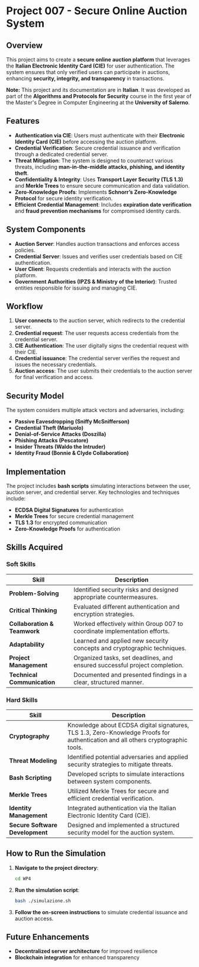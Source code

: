# Project 007 - Secure Online Auction System

## Overview
This project aims to create a **secure online auction platform** that leverages the **Italian Electronic Identity Card (CIE)** for user authentication. The system ensures that only verified users can participate in auctions, enhancing **security, integrity, and transparency** in transactions.

**Note:** This project and its documentation are in **Italian**. It was developed as part of the **Algorithms and Protocols for Security** course in the first year of the Master's Degree in Computer Engineering at the **University of Salerno**.

## Features
- **Authentication via CIE**: Users must authenticate with their **Electronic Identity Card (CIE)** before accessing the auction platform.
- **Credential Verification**: Secure credential issuance and verification through a dedicated credential server.
- **Threat Mitigation**: The system is designed to counteract various threats, including **man-in-the-middle attacks, phishing, and identity theft**.
- **Confidentiality & Integrity**: Uses **Transport Layer Security (TLS 1.3)** and **Merkle Trees** to ensure secure communication and data validation.
- **Zero-Knowledge Proofs**: Implements **Schnorr’s Zero-Knowledge Protocol** for secure identity verification.
- **Efficient Credential Management**: Includes **expiration date verification** and **fraud prevention mechanisms** for compromised identity cards.

## System Components
- **Auction Server**: Handles auction transactions and enforces access policies.
- **Credential Server**: Issues and verifies user credentials based on CIE authentication.
- **User Client**: Requests credentials and interacts with the auction platform.
- **Government Authorities (IPZS & Ministry of the Interior)**: Trusted entities responsible for issuing and managing CIE.

## Workflow
1. **User connects** to the auction server, which redirects to the credential server.
2. **Credential request**: The user requests access credentials from the credential server.
3. **CIE Authentication**: The user digitally signs the credential request with their CIE.
4. **Credential issuance**: The credential server verifies the request and issues the necessary credentials.
5. **Auction access**: The user submits their credentials to the auction server for final verification and access.

## Security Model
The system considers multiple attack vectors and adversaries, including:
- **Passive Eavesdropping (Sniffy McSnifferson)**
- **Credential Theft (Mariuolo)**
- **Denial-of-Service Attacks (Doszilla)**
- **Phishing Attacks (Pescatore)**
- **Insider Threats (Waldo the Intruder)**
- **Identity Fraud (Bonnie & Clyde Collaboration)**

## Implementation
The project includes **bash scripts** simulating interactions between the user, auction server, and credential server. Key technologies and techniques include:
- **ECDSA Digital Signatures** for authentication
- **Merkle Trees** for secure credential management
- **TLS 1.3** for encrypted communication
- **Zero-Knowledge Proofs** for authentication

## Skills Acquired
### Soft Skills
| Skill | Description |
|-------|-------------|
| **Problem-Solving** | Identified security risks and designed appropriate countermeasures. |
| **Critical Thinking** | Evaluated different authentication and encryption strategies. |
| **Collaboration & Teamwork** | Worked effectively within Group 007 to coordinate implementation efforts. |
| **Adaptability** | Learned and applied new security concepts and cryptographic techniques. |
| **Project Management** | Organized tasks, set deadlines, and ensured successful project completion. |
| **Technical Communication** | Documented and presented findings in a clear, structured manner. |

### Hard Skills
| Skill | Description |
|-------|-------------|
| **Cryptography** | Knowledge about ECDSA digital signatures, TLS 1.3, Zero-Knowledge Proofs for authentication and all others cryptographic tools. |
| **Threat Modeling** | Identified potential adversaries and applied security strategies to mitigate threats. |
| **Bash Scripting** | Developed scripts to simulate interactions between system components. |
| **Merkle Trees** | Utilized Merkle Trees for secure and efficient credential verification. |
| **Identity Management** | Integrated authentication via the Italian Electronic Identity Card (CIE). |
| **Secure Software Development** | Designed and implemented a structured security model for the auction system. |

## How to Run the Simulation
1. **Navigate to the project directory**:
   ```sh
   cd WP4
   ```
2. **Run the simulation script**:
   ```sh
   bash ./simulazione.sh
   ```
3. **Follow the on-screen instructions** to simulate credential issuance and auction access.

## Future Enhancements
- **Decentralized server architecture** for improved resilience
- **Blockchain integration** for enhanced transparency

